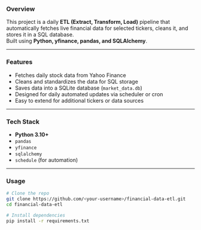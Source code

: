 ### Overview
This project is a daily **ETL (Extract, Transform, Load)** pipeline that automatically fetches live financial data for selected tickers, cleans it, and stores it in a SQL database.  
Built using **Python, yfinance, pandas, and SQLAlchemy**.

---

### Features
- Fetches daily stock data from Yahoo Finance  
- Cleans and standardizes the data for SQL storage  
- Saves data into a SQLite database (`market_data.db`)  
- Designed for daily automated updates via scheduler or cron  
- Easy to extend for additional tickers or data sources  

---

### Tech Stack
- **Python 3.10+**
- `pandas`
- `yfinance`
- `sqlalchemy`
- `schedule` (for automation)

---

### Usage
```bash
# Clone the repo
git clone https://github.com/<your-username>/financial-data-etl.git
cd financial-data-etl

# Install dependencies
pip install -r requirements.txt

